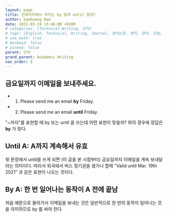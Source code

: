 ```yaml
---
layout: page
title: 언제까지에서 까지는 by 일까 until 일까?
author: Saekwang Nam
date: 2021-03-19 13:46:00 +0100
# categories: [Technical Writing, 단어]
# tags: [English, Technical, Writing, Journal, 영어논문, 영작, 영어, 문법, by, until]
# use_math: true
# mermaid: false
# pinned: false
parent: 단어
grand_parent: Academic Writing
nav_order: 8
---
```


## 금요일까지 이메일을 보내주세요.
- 1) Please send me an email **by** Friday.
- 2) Please send me an email **until** Friday.

"~까지"를 표현할 때 by 또는 until 을 쓰는데 어떤 표현이 맞을까? 위의 경우에 정답은 **by** 가 맞다.

## Until A: A까지 계속해서 유효
윗 문장에서 until을 쓰게 되면 (이 글을 본 시점부터) 금요일까지 이메일을 계속 보내달라는 의미이다. 따라서 외국에서 버스 정기권을 끊거나 할때 "Valid until Mar. 19th 2021" 과 같은 표현이 나오는 것이다.

## By A: 한 번 일어나는 동작이 A 전에 끝남
처음 예문으로 돌아가서 이메일을 보내는 것은 일반적으로 한 번의 동작이 일어나는 것을 의미하므로 by 를 써야 한다.